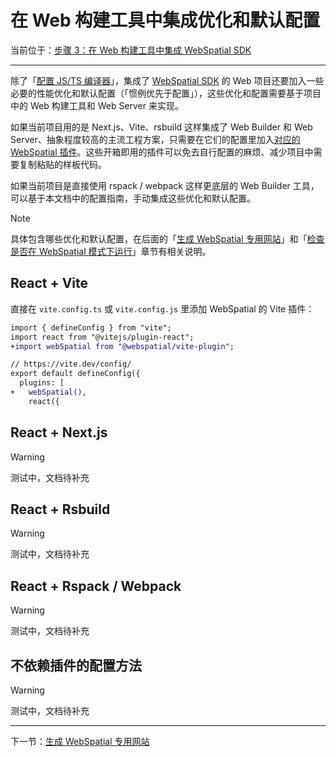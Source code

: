 
# 在 Web 构建工具中集成优化和默认配置

当前位于：[步骤 3：在 Web 构建工具中集成 WebSpatial SDK](step-3-integrate-webspatial-sdk-into-web-build-tools.md)

---

除了「[配置 JS/TS 编译器](configure-js-ts-compiler.md)」，集成了 [WebSpatial SDK](#) 的 Web 项目还要加入一些必要的性能优化和默认配置（「惯例优先于配置」），这些优化和配置需要基于项目中的 Web 构建工具和 Web Server 来实现。

如果当前项目用的是 Next.js、Vite、rsbuild 这样集成了 Web Builder 和 Web Server、抽象程度较高的主流工程方案，只需要在它们的配置里加入[对应的 WebSpatial 插件](#)。这些开箱即用的插件可以免去自行配置的麻烦、减少项目中需要复制粘贴的样板代码。

如果当前项目是直接使用 rspack / webpack 这样更底层的 Web Builder 工具，可以基于本文档中的配置指南，手动集成这些优化和默认配置。

> [!NOTE]
> 具体包含哪些优化和默认配置，在后面的「[生成 WebSpatial 专用网站](generate-a-webspatial-specific-website.md)」和「[检查是否在 WebSpatial 模式下运行](check-if-running-in-webspatial-mode.md)」章节有相关说明。

## React + Vite

直接在 `vite.config.ts` 或 `vite.config.js` 里添加 WebSpatial 的 Vite 插件：

```diff
import { defineConfig } from "vite";
import react from "@vitejs/plugin-react";
+import webSpatial from "@webspatial/vite-plugin";

// https://vite.dev/config/
export default defineConfig({
  plugins: [
+   webSpatial(),
    react({
```

## React + Next.js

> [!WARNING]
> 测试中，文档待补充

## React + Rsbuild

> [!WARNING]
> 测试中，文档待补充

## React + Rspack / Webpack

> [!WARNING]
> 测试中，文档待补充

## 不依赖插件的配置方法

> [!WARNING]
> 测试中，文档待补充

---

下一节：[生成 WebSpatial 专用网站](generate-a-webspatial-specific-website.md)
